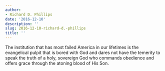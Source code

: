 ```yaml
---
author:
- Richard D. Phillips
date: '2016-12-10'
description: ''
slug: 2016-12-10-richard-d.-phillips
title: ''
---
```

The institution that has most failed America in our lifetimes is the evangelical pulpit that is bored with God and dares not have the temerity to speak the truth of a holy, sovereign God who commands obedience and offers grace through the atoning blood of His Son.



